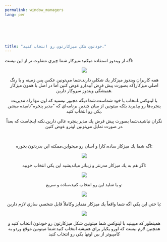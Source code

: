 ```yaml
---
permalink: window_managers
lang: per

  




title: "خودتون شكل ميزكارتون رو انتخاب كنيد."
---
```




اگه از ويندوز استفاده ميكنيد،ميزكار شما چيزي متفاوت تر از اين نيست:



<div style="text-align: center;"><img src="Images/windows_vista.jpg">



همه كاربران ويندوز ميزكار يك شكلي دارند.شما مي&zwnj;تونين عكس پس
زمينه و يا رنگ اصلي ميزكار(كه بصورت پيش فرض آبيه)رو عوض كنين اما در اصل
با همون ميزكار هميشگي ويندوز سروكار دارين.

با لينوكس،انتخاب با خود شماست.شما ديگه مجبور نيستيد كه اون تنها راه
مديريت پنجره&zwnj;ها رو بپذيريد بلكه ميتونين از ميان چندين
برنامه&zwnj;اي كه "مدير پنجره"ناميده ميشن يكي رو انتخاب كنيد.<br />

نگران نباشيد،شما بصورت پيش فرض يك مدير پنجره عالي دارين.نكته اينجاست كه بعداً در صورت تمايل مي&zwnj;تونين اونرو عوض كنين.<br />

<br />

اگه شما يك ميزكار ساده،كارا و آسان رو ميخواين،ممكنه اين بدردتون بخوره:

<img src="Images/ubuntu.jpg">

اگر هم به يك ميزكار مدرنتر و زيباتر ميانديشيد اين يكي انتخاب خوبيه:



<img src="Images/kde.png">

و يا شايد اين رو انتخاب كنيد،ساده و سريع:



<img src="Images/xfce.jpg">

يا حتي اين يكي اگه شما واقعاً يك ميزكار متمايز وكاملاً قابل شخصي سازي لازم دارين:



<img src="Images/wm.jpg">

همينطور كه ميبينيد با لينوكس شما ميتونين شكل ميزكارتون رو خودتون
انتخاب كنيد و همچنين لازم نيست كه اورو يكبار براي هميشه انتخاب كنيد:شما
ميتونين موقع وردو به كامپيوتر از بين اونها يكي رو انتخاب كنيد

<br />










